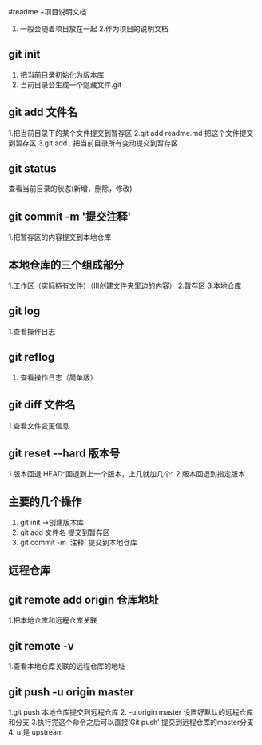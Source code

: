#readme
+项目说明文档
1. 一般会随着项目放在一起
2.作为项目的说明文档

## git init
1. 把当前目录初始化为版本库
2. 当前目录会生成一个隐藏文件.git

## git add 文件名
1.把当前目录下的某个文件提交到暂存区
2.git add readme.md 把这个文件提交到暂存区
3.git add . 把当前目录所有变动提交到暂存区

## git status
查看当前目录的状态(新增，删除，修改)
## git commit -m '提交注释'
1.把暂存区的内容提交到本地仓库

## 本地仓库的三个组成部分
1.工作区（实际持有文件）（III创建文件夹里边的内容）
2.暂存区
3.本地仓库

## git log
1.查看操作日志
## git reflog
1. 查看操作日志（简单版）
## git diff 文件名
1.查看文件变更信息
## git reset --hard 版本号
1.版本回退 HEAD^回退到上一个版本，上几就加几个^
2.版本回退到指定版本 
## 主要的几个操作
1. git init ->创建版本库
2. git add 文件名 提交到暂存区
3. git commit -m '注释' 提交到本地仓库

## 远程仓库

## git remote add origin 仓库地址
1.把本地仓库和远程仓库关联

## git remote -v
1.查看本地仓库关联的远程仓库的地址

## git push -u origin master
1.git push 本地仓库提交到远程仓库
2. -u origin master  设置好默认的远程仓库和分支
3.执行完这个命令之后可以直接‘Git push’ 提交到远程仓库的master分支
4. u 是 upstream 
